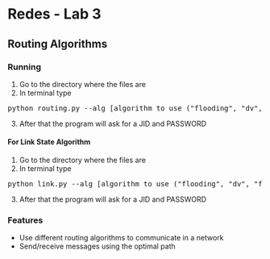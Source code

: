 # Redes - Lab 3
## Routing Algorithms

### Running
1. Go to the directory where the files are
2. In terminal type 
<pre>python routing.py --alg [algorithm to use ("flooding", "dv", "fl")]</pre>
3. After that the program will ask for a JID and PASSWORD

#### For Link State Algorithm
1. Go to the directory where the files are
2. In terminal type 
<pre>python link.py --alg [algorithm to use ("flooding", "dv", "fl")]</pre>
3. After that the program will ask for a JID and PASSWORD

### Features
* Use different routing algorithms to communicate in a network
* Send/receive messages using the optimal path
